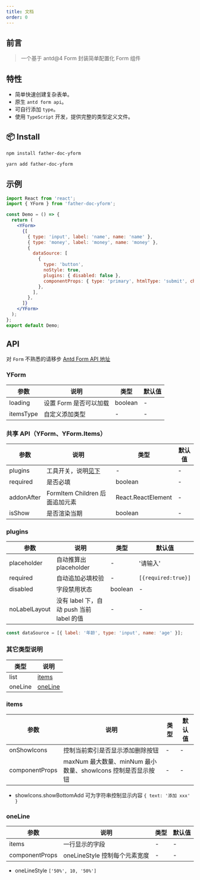 ```yaml
---
title: 文档
order: 0
---
```


## 前言

> 一个基于 antd@4 Form 封装简单配置化 Form 组件

## 特性

- 简单快速创建复杂表单。
- 原生 `antd form api`。
- 可自行添加 `type`。
- 使用 `TypeScript` 开发，提供完整的类型定义文件。

## 📦 Install

```bash
npm install father-doc-yform
```

```bash
yarn add father-doc-yform
```

## 示例

```jsx | pure
import React from 'react';
import { YForm } from 'father-doc-yform';

const Demo = () => {
  return (
    <YForm>
      {[
        { type: 'input', label: 'name', name: 'name' },
        { type: 'money', label: 'money', name: 'money' },
        {
          dataSource: [
            {
              type: 'button',
              noStyle: true,
              plugins: { disabled: false },
              componentProps: { type: 'primary', htmlType: 'submit', children: 'submit' },
            },
          ],
        },
      ]}
    </YForm>
  );
};
export default Demo;
```

## API

对 `Form` 不熟悉的请移步 [Antd Form API 地址](https://next.ant.design/components/form-cn/#API)

### YForm

| 参数      | 说明                   | 类型    | 默认值 |
| --------- | ---------------------- | ------- | ------ |
| loading   | 设置 Form 是否可以加载 | boolean | -      |
| itemsType | 自定义添加类型         | -       | -      |

### 共享 API（YForm、YForm.Items）

| 参数       | 说明                           | 类型               | 默认值 |
| ---------- | ------------------------------ | ------------------ | ------ |
| plugins    | 工具开关，说明[见下](#plugins) | -                  | -      |
| required   | 是否必填                       | boolean            | -      |
| addonAfter | FormItem Children 后面追加元素 | React.ReactElement | -      |
| isShow     | 是否渲染当期                   | boolean            | -      |

### plugins

| 参数          | 说明                                     | 类型    | 默认值              |
| ------------- | ---------------------------------------- | ------- | ------------------- |
| placeholder   | 自动推算出 placeholder                   | -       | '请输入'            |
| required      | 自动追加必填校验                         | -       | `[{required:true}]` |
| disabled      | 字段禁用状态                             | boolean | -                   |
| noLabelLayout | 没有 label 下，自动 push 当前 label 的值 | -       | -                   |

```jsx | pure
const dataSource = [{ label: '年龄', type: 'input', name: 'age' }];
```

### 其它类型说明

| 类型    | 说明                |
| ------- | ------------------- |
| list    | [items](#items)     |
| oneLine | [oneLine](#oneLine) |

### items

| 参数           | 说明                                                         | 类型 | 默认值 |
| -------------- | ------------------------------------------------------------ | ---- | ------ |
| onShowIcons    | 控制当前索引是否显示添加删除按钮                             | -    | -      |
| componentProps | maxNum 最大数量、minNum 最小数量、showIcons 控制是否显示按钮 | -    | -      |

- showIcons.showBottomAdd 可为字符串控制显示内容 `{ text: '添加 xxx' }`

### oneLine

| 参数           | 说明                          | 类型 | 默认值 |
| -------------- | ----------------------------- | ---- | ------ |
| items          | 一行显示的字段                | -    | -      |
| componentProps | oneLineStyle 控制每个元素宽度 | -    | -      |

- oneLineStyle `['50%', 10, '50%']`
